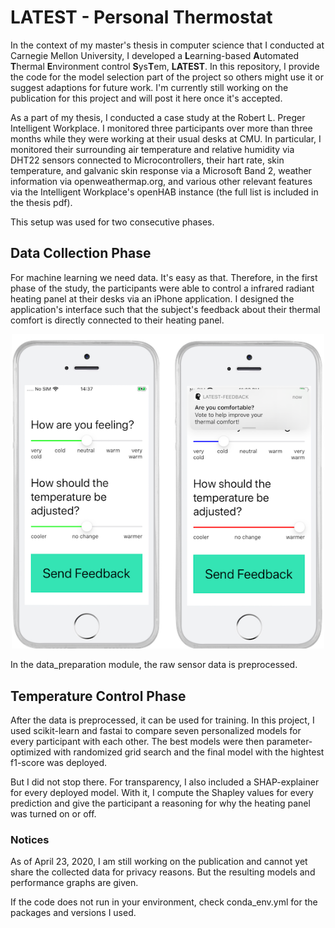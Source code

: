 # LATEST - Personal Thermostat

In the context of my master's thesis in computer science that I conducted at Carnegie
Mellon University, I developed a **L**earning-based **A**utomated **T**hermal 
**E**nvironment control **S**ys**T**em, **LATEST**. In this repository, I provide the code 
for the model selection part of the project so others might use it or suggest adaptions 
for future work. I'm currently still working on the publication for this project and 
will post it here once it's accepted. 
 
As a part of my thesis, I conducted a case study at the Robert L. Preger Intelligent 
Workplace. I monitored three participants over more than three months while they 
were working at their usual desks at CMU. In particular, I monitored their surrounding air
temperature and relative humidity via DHT22 sensors connected to Microcontrollers, their hart 
rate, skin temperature, and galvanic skin response via a Microsoft Band 2, weather 
information via openweathermap.org, and various other relevant features via the Intelligent 
Workplace's openHAB instance (the full list is included in the thesis pdf).

This setup was used for two consecutive phases.

## Data Collection Phase
For machine learning we need data. It's easy as that. Therefore, in the first phase of the 
study, the participants were able to control a infrared radiant heating panel at their 
desks via an iPhone application. I designed the application's interface such
that the subject's feedback about their thermal comfort is directly connected to their 
heating panel. 

<p align="center">
  <img src="https://raw.githubusercontent.com/pruoff/LATEST/master/figures/ui_data_collection_small.png" width="500" />
</p>

In the data_preparation module, the raw sensor data is preprocessed.

## Temperature Control Phase  

After the data is preprocessed, it can be used for training. In this project, I used 
scikit-learn and fastai to compare seven personalized models for every participant with 
each other. The best models were then parameter-optimized with randomized grid search and 
the final model with the hightest f1-score was deployed.

But I did not stop there. For transparency, I also included a SHAP-explainer for every 
deployed model. With it, I compute the Shapley values for every prediction and give
the participant a reasoning for why the heating panel was turned on or off. 


### Notices
As of April 23, 2020, I am still working on the publication and cannot yet share the collected
data for privacy reasons. But the resulting models and performance graphs are given.

If the code does not run in your environment, check conda_env.yml for the packages and 
versions I used.
